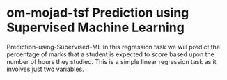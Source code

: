 # om-mojad-tsf Prediction using Supervised Machine Learning
Prediction-using-Supervised-ML
In this regression task we will predict the percentage of marks that a student is expected to score based upon the number of hours they studied. This is a simple linear regression task as it involves just two variables.
